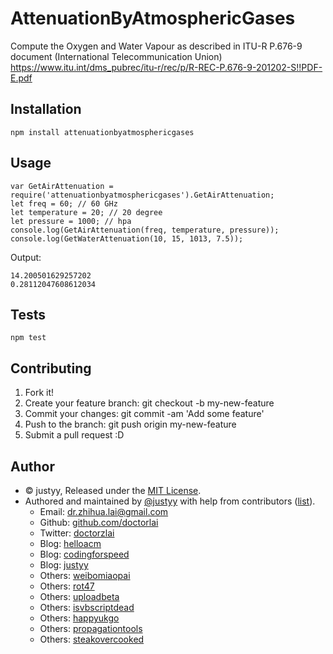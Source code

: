 # AttenuationByAtmosphericGases
Compute the Oxygen and Water Vapour as described in ITU-R P.676-9 document (International Telecommunication Union)  https://www.itu.int/dms_pubrec/itu-r/rec/p/R-REC-P.676-9-201202-S!!PDF-E.pdf

## Installation
```
npm install attenuationbyatmosphericgases
```

## Usage
```
var GetAirAttenuation = require('attenuationbyatmosphericgases').GetAirAttenuation;
let freq = 60; // 60 GHz
let temperature = 20; // 20 degree
let pressure = 1000; // hpa
console.log(GetAirAttenuation(freq, temperature, pressure));
console.log(GetWaterAttenuation(10, 15, 1013, 7.5));
```

Output:
```
14.200501629257202
0.28112047608612034
```

## Tests
```
npm test
```

## Contributing
1. Fork it!
2. Create your feature branch: git checkout -b my-new-feature
3. Commit your changes: git commit -am 'Add some feature'
4. Push to the branch: git push origin my-new-feature
5. Submit a pull request :D

## Author
* © justyy, Released under the [MIT License](http://spdx.org/licenses/MIT.html).
* Authored and maintained by [@justyy](https://steemit.com/@justyy) with help from contributors ([list](https://www.npmjs.com/package/attenuationbyatmosphericgases/access)).
    * Email: dr.zhihua.lai@gmail.com
    * Github: [github.com/doctorlai](https://github.com/doctorlai)
    * Twitter: [doctorzlai](https://twitter.com/doctorzlai)
    * Blog: [helloacm](https://helloacm.com)
    * Blog: [codingforspeed](https://codingforspeed.com)
    * Blog: [justyy](https://justyy.com)
    * Others: [weibomiaopai](https://weibomiaopai.com)
    * Others: [rot47](https://rot47.net)
    * Others: [uploadbeta](https://uploadbeta.com)
    * Others: [isvbscriptdead](https://isvbscriptdead.com)
    * Others: [happyukgo](https://happyukgo.com)
    * Others: [propagationtools](https://propagationtools.com)
    * Others: [steakovercooked](https://steakovercooked.com)
